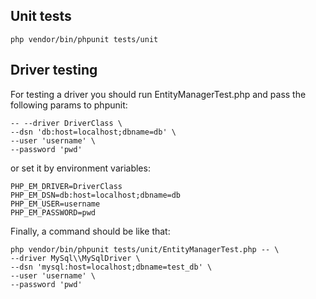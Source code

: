 
Unit tests
------------------------
```shell
php vendor/bin/phpunit tests/unit
```

Driver testing
------------------------
For testing a driver you should run EntityManagerTest.php and pass the following params to phpunit:
```
-- --driver DriverClass \
--dsn 'db:host=localhost;dbname=db' \
--user 'username' \
--password 'pwd'
``` 
or set it by environment variables:
```
PHP_EM_DRIVER=DriverClass
PHP_EM_DSN=db:host=localhost;dbname=db
PHP_EM_USER=username
PHP_EM_PASSWORD=pwd
```
Finally, a command should be like that:

```shell
php vendor/bin/phpunit tests/unit/EntityManagerTest.php -- \
--driver MySql\\MySqlDriver \
--dsn 'mysql:host=localhost;dbname=test_db' \
--user 'username' \
--password 'pwd'
```
